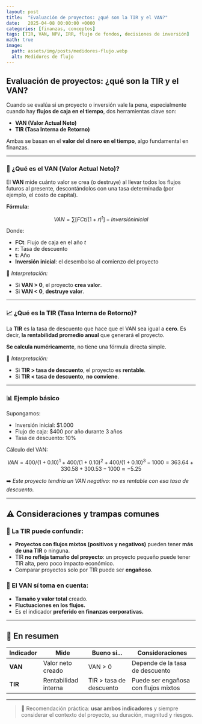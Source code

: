 ```yaml
---
layout: post
title:  "Evaluación de proyectos: ¿qué son la TIR y el VAN?"
date:   2025-04-08 00:00:00 +0000
categories: [finanzas, conceptos]
tags: [TIR, VAN, NPV, IRR, flujo de fondos, decisiones de inversión]
math: true
image:
  path: assets/img/posts/medidores-flujo.webp  
  alt: Medidores de flujo
---
```


## Evaluación de proyectos: ¿qué son la TIR y el VAN?

Cuando se evalúa si un proyecto o inversión vale la pena, especialmente cuando hay **flujos de caja en el tiempo**, dos herramientas clave son:

- **VAN (Valor Actual Neto)**  
- **TIR (Tasa Interna de Retorno)**

Ambas se basan en el **valor del dinero en el tiempo**, algo fundamental en finanzas.

---

### 💸 ¿Qué es el VAN (Valor Actual Neto)?

El **VAN** mide cuánto valor se crea (o destruye) al llevar todos los flujos futuros al presente, descontándolos con una tasa determinada (por ejemplo, el costo de capital).

**Fórmula:**

```math
VAN = ∑ [FCt / (1 + r)^t] - Inversión inicial
```


Donde:

- **FCt**: Flujo de caja en el año *t*
- **r**: Tasa de descuento
- **t**: Año
- **Inversión inicial**: el desembolso al comienzo del proyecto

📌 *Interpretación:*  
- Si **VAN > 0**, el proyecto **crea valor**.  
- Si **VAN < 0**, **destruye valor**.

---

### 📈 ¿Qué es la TIR (Tasa Interna de Retorno)?

La **TIR** es la tasa de descuento que hace que el VAN sea igual a **cero**. Es decir, **la rentabilidad promedio anual** que generará el proyecto.

**Se calcula numéricamente**, no tiene una fórmula directa simple.

📌 *Interpretación:*  
- Si **TIR > tasa de descuento**, el proyecto es **rentable**.
- Si **TIR < tasa de descuento**, **no conviene**.

---

### 📊 Ejemplo básico

Supongamos:

- Inversión inicial: $1.000
- Flujo de caja: $400 por año durante 3 años
- Tasa de descuento: 10%

Cálculo del VAN:

```math
VAN = 400 / (1+0.10)^1 + 400 / (1+0.10)^2 + 400 / (1+0.10)^3 - 1000 = 363.64 + 330.58 + 300.53 - 1000 ≈ -5.25
```


➡️ *Este proyecto tendría un VAN negativo: no es rentable con esa tasa de descuento.*

---

## ⚠️ Consideraciones y trampas comunes

### 📌 La TIR puede confundir:

- **Proyectos con flujos mixtos (positivos y negativos)** pueden tener **más de una TIR** o ninguna.
- TIR **no refleja tamaño del proyecto**: un proyecto pequeño puede tener TIR alta, pero poco impacto económico.
- Comparar proyectos solo por TIR puede ser **engañoso**.

### 📌 El VAN sí toma en cuenta:

- **Tamaño y valor total** creado.
- **Fluctuaciones en los flujos.**
- Es el indicador **preferido en finanzas corporativas.**

---

## 🧠 En resumen

| Indicador | Mide                 | Bueno si...             | Consideraciones                      |
| --------- | -------------------- | ----------------------- | ------------------------------------ |
| **VAN**   | Valor neto creado    | VAN > 0                 | Depende de la tasa de descuento      |
| **TIR**   | Rentabilidad interna | TIR > tasa de descuento | Puede ser engañosa con flujos mixtos |

---

> 🎯 Recomendación práctica: **usar ambos indicadores** y siempre considerar el contexto del proyecto, su duración, magnitud y riesgos.

